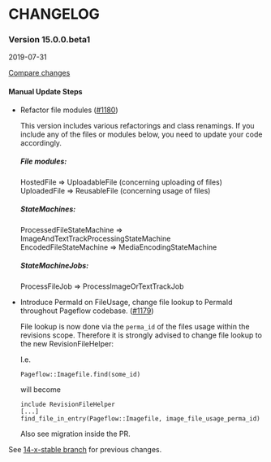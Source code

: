 # CHANGELOG

### Version 15.0.0.beta1

2019-07-31

[Compare changes](https://github.com/codevise/pageflow/compare/14-x-stable...v15.0.0.beta1)

#### Manual Update Steps

- Refactor file modules
  ([#1180](https://github.com/codevise/pageflow/pull/1180))
  
  This version includes various refactorings and class renamings.
  If you include any of the files or modules below, you need to update your code accordingly.
  
  ##### File modules:
  HostedFile => UploadableFile (concerning uploading of files)\
  UploadedFile => ReusableFile (concerning usage of files)
  
  ##### StateMachines:
  ProcessedFileStateMachine => ImageAndTextTrackProcessingStateMachine\
  EncodedFileStateMachine => MediaEncodingStateMachine
  
  ##### StateMachineJobs:
  ProcessFileJob => ProcessImageOrTextTrackJob 
  
- Introduce PermaId on FileUsage, change file lookup to PermaId throughout Pageflow codebase.
  ([#1179](https://github.com/codevise/pageflow/pull/1179))
  
  File lookup is now done via the `perma_id` of the files usage within the revisions scope.
  Therefore it is strongly advised to change file lookup to the new RevisionFileHelper:
  
  I.e.
  ```
  Pageflow::Imagefile.find(some_id)
  ```
  will become
  ```
  include RevisionFileHelper
  [...]
  find_file_in_entry(Pageflow::Imagefile, image_file_usage_perma_id)
  ```
  
  Also see migration inside the PR.

See
[14-x-stable branch](https://github.com/codevise/pageflow/blob/14-x-stable/CHANGELOG.md)
for previous changes.
